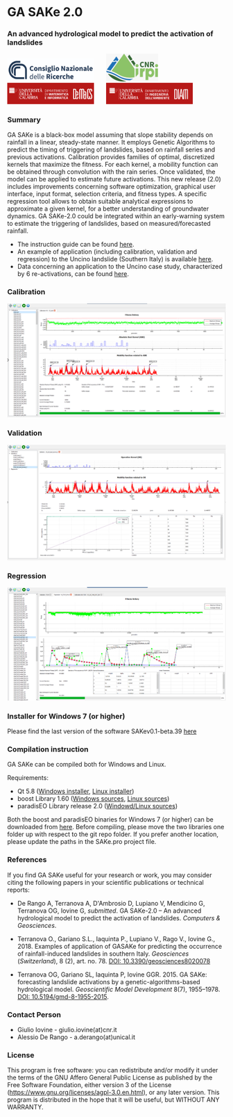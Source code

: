 # GA SAKe 2.0
### An advanced hydrological model to predict the activation of landslides

<div style="display:table-cell; vertical-align:middle">
 <img src="https://github.com/alessioderango/SAKe/blob/master/README-IMG/CNRlogo.jpeg"  width="200"> &nbsp; &nbsp; &nbsp;
 <img src="https://github.com/alessioderango/SAKe/blob/master/README-IMG/logoIRPI.PNG"  width="120"> &nbsp; &nbsp; &nbsp;
 <img src="https://github.com/alessioderango/SAKe/blob/master/README-IMG/DEMACS.png" style="margin:auto" width="200">  &nbsp; &nbsp; &nbsp;
 <img src="https://github.com/alessioderango/SAKe/blob/master/README-IMG/DIAm.png"  width="200">
</div>

### Summary 
GA SAKe is a black-box model assuming that slope stability depends on rainfall in a linear, steady-state manner. It employs Genetic Algorithms to predict the timing of triggering of landslides, based on rainfall series and previous activations. Calibration provides families of optimal, discretized kernels that maximize the fitness. For each kernel, a mobility function can be obtained through convolution with the rain series. Once validated, the model can be applied to estimate future activations.
This new release (2.0) includes improvements concerning software optimization, graphical user interface, input format, selection criteria, and fitness types. A specific regression tool allows to obtain suitable analytical expressions to approximate a given kernel, for a better understanding of groundwater dynamics.
GA SAKe-2.0 could be integrated within an early-warning system to estimate the triggering of landslides, based on measured/forecasted rainfall. 

 - The instruction guide can be found [here](https://github.com/alessioderango/SAKe/blob/master/guide_and_example/Appendix%20A%20-%20Instruction%20Guide.pdf).
 - An example of application (including calibration, validation and regression) to the Uncino landslide (Southern Italy) is available [here](https://github.com/alessioderango/SAKe/blob/master/guide_and_example/Appendix%20B%20-%20An%20example%20of%20application.pdf).
 - Data concerning an application to the Uncino case study, characterized by 6 re-activations, can be found [here](https://github.com/alessioderango/SAKe/tree/master/case_study). 

### Calibration 
<img src="https://github.com/alessioderango/SAKe/blob/master/README-IMG/SAKe.png" >

### Validation 
<img src="https://github.com/alessioderango/SAKe/blob/master/README-IMG/SAKe-val_v2.png" >

### Regression 
<img src="https://github.com/alessioderango/SAKe/blob/master/README-IMG/SAKe-regr.png" >

### Installer for Windows 7 (or higher)

Please find the last version of the software SAKev0.1-beta.39 [here](https://github.com/alessioderango/SAKe/releases/download/SAKev0.1-beta.39/SAKev0.1-beta.39.exe)

### Compilation instruction

GA SAKe can be compiled both for Windows and Linux.

Requirements:
 - Qt 5.8 ([Windows installer](https://download.qt.io/new_archive/qt/5.8/5.8.0/qt-opensource-windows-x86-mingw530-5.8.0.exe), [Linux installer](https://download.qt.io/new_archive/qt/5.8/5.8.0/qt-opensource-linux-x64-5.8.0.run))
 - boost Library 1.60 ([Windows sources](http://sourceforge.net/projects/boost/files/boost/1.60.0/boost_1_60_0.zip), [Linux sources](http://sourceforge.net/projects/boost/files/boost/1.60.0/boost_1_60_0.tar.gz))
 - paradisEO Library release 2.0 ([Windowd/Linux sources](https://github.com/nojhan/paradiseo/releases/tag/2.1.0-beta))

Both the boost and paradisEO binaries for Windows 7 (or higher) can be downloaded from [here](https://drive.google.com/drive/folders/1t6sGG6o5hgLbKPIq-Rfxd-8HSHZEY5LY?usp=sharing).
Before compiling, please move the two libraries one folder up with respect to the git repo folder. If you prefer another location, please update the paths in the SAKe.pro project file.

### References
If you find GA SAKe useful for your research or work, you may consider citing the following papers in your scientific publications or technical reports:

- De Rango A, Terranova A, D'Ambrosio D, Lupiano V, Mendicino G, Terranova OG, Iovine G, *submitted*.
GA SAKe-2.0 – An advanced hydrological model to predict the activation of landslides. *Computers & Geosciences*.

- Terranova O., Gariano S.L., Iaquinta P., Lupiano V., Rago V., Iovine G., 2018. Examples of application of GASAKe 
for predicting the occurrence of rainfall-induced landslides in southern Italy. *Geosciences* (*Switzerland*), 8 (2), art. no. 78. 
[DOI: 10.3390/geosciences8020078](https://doi.org/10.3390/geosciences8020078)

- Terranova OG, Gariano SL, Iaquinta P, Iovine GGR. 2015. GA SAKe: forecasting landslide
activations by a genetic-algorithms-based hydrological model. *Geoscientific Model
Development* 8(7), 1955–1978. [DOI: 10.5194/gmd-8-1955-2015](http://www.geosci-model-dev.net/8/1955/2015/).

### Contact Person

* Giulio Iovine - giulio.iovine(at)cnr.it
* Alessio De Rango - a.derango(at)unical.it

### License
This program is free software: you can redistribute and/or modify it under the terms of the GNU Affero General Public License as published by the Free Software Foundation, either version 3 of the License (https://www.gnu.org/licenses/agpl-3.0.en.html), or any later version. This program is distributed in the hope that it will be useful, but WITHOUT ANY WARRANTY.
